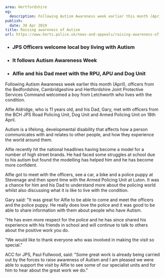 ```yaml
area: Hertfordshire
og:
  description: Following Autism Awareness week earlier this month (April), officers from the Bedfordshire, Cambridgeshire and Hertfordshire Joint Protective Services Command welcomed a boy from Letchworth who lives with the condition.
publish:
  date: 30 Apr 2019
title: Raising awareness of Autism
url: https://www.herts.police.uk/news-and-appeals/raising-awareness-of-autism-0139
```

* ### JPS Officers welcome local boy living with Autism

 * ### It follows Autism Awareness Week

 * ### Alfie and his Dad meet with the RPU, APU and Dog Unit

Following Autism Awareness week earlier this month (April), officers from the Bedfordshire, Cambridgeshire and Hertfordshire Joint Protective Services Command welcomed a boy from Letchworth who lives with the condition.

Alfie Aldridge, who is 11 years old, and his Dad, Gary, met with officers from the BCH JPS Road Policing Unit, Dog Unit and Armed Policing Unit on 18th April.

Autism is a lifelong, developmental disability that affects how a person communicates with and relates to other people, and how they experience the world around them.

Alfie recently hit the national headlines having become a model for a number of high street brands. He had faced some struggles at school due to his autism but found the modelling has helped him and he has become more confident.

Alfie got to meet with the officers, see a car, a bike and a police puppy at Stevenage and then spent time with the Armed Policing Unit at Luton. It was a chance for him and his Dad to understand more about the policing world whilst also discussing what it is like to live with the condition.

Gary said: "It was great for Alfie to be able to come and meet the officers and the police puppy. He really does love the police and it was good to be able to share information with them about people who have Autism.

"He has even more respect for the police and he has since shared his experience with his friends in school and will continue to talk to others about the positive work you do.

"We would like to thank everyone who was involved in making the visit so special."

ACC for JPS, Paul Fullwood, said: "Some great work is already being carried out by the forces to raise awareness of Autism and I am pleased we were able to support the visit by Alfie to see some of our specialist units and for him to hear about the great work we do."
